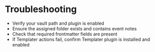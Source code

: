# Troubleshooting

- Verify your vault path and plugin is enabled
- Ensure the assigned folder exists and contains event notes
- Check that required frontmatter fields are present
- If Templater actions fail, confirm Templater plugin is installed and enabled
